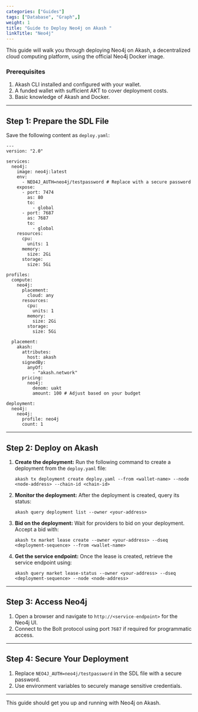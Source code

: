 ```yaml
---
categories: ["Guides"]
tags: ["Database", "Graph",]
weight: 1
title: "Guide to Deploy Neo4j on Akash "
linkTitle: "Neo4j"
---
```




This guide will walk you through deploying Neo4j on Akash, a decentralized cloud computing platform, using the official Neo4j Docker image.

### **Prerequisites**
1. Akash CLI installed and configured with your wallet.
2. A funded wallet with sufficient AKT to cover deployment costs.
3. Basic knowledge of Akash and Docker.

---

## **Step 1: Prepare the SDL File**

Save the following content as `deploy.yaml`:

```
---
version: "2.0"

services:
  neo4j:
    image: neo4j:latest
    env:
      - NEO4J_AUTH=neo4j/testpassword # Replace with a secure password
    expose:
      - port: 7474
        as: 80
        to:
          - global
      - port: 7687
        as: 7687
        to:
          - global
    resources:
      cpu:
        units: 1
      memory:
        size: 2Gi
      storage:
        size: 5Gi

profiles:
  compute:
    neo4j:
      placement:
        cloud: any
      resources:
        cpu:
          units: 1
        memory:
          size: 2Gi
        storage:
          size: 5Gi

  placement:
    akash:
      attributes:
        host: akash
      signedBy:
        anyOf:
          - "akash.network"
      pricing:
        neo4j:
          denom: uakt
          amount: 100 # Adjust based on your budget

deployment:
  neo4j:
    neo4j:
      profile: neo4j
      count: 1
```

---

## **Step 2: Deploy on Akash**

1. **Create the deployment:**
   Run the following command to create a deployment from the `deploy.yaml` file:
   ```
   akash tx deployment create deploy.yaml --from <wallet-name> --node <node-address> --chain-id <chain-id>
   ```

2. **Monitor the deployment:**
   After the deployment is created, query its status:
   ```
   akash query deployment list --owner <your-address>
   ```

3. **Bid on the deployment:**
   Wait for providers to bid on your deployment. Accept a bid with:
   ```
   akash tx market lease create --owner <your-address> --dseq <deployment-sequence> --from <wallet-name>
   ```

4. **Get the service endpoint:**
   Once the lease is created, retrieve the service endpoint using:
   ```
   akash query market lease-status --owner <your-address> --dseq <deployment-sequence> --node <node-address>
   ```

---

## **Step 3: Access Neo4j**

1. Open a browser and navigate to `http://<service-endpoint>` for the Neo4j UI.
2. Connect to the Bolt protocol using port `7687` if required for programmatic access.

---

## **Step 4: Secure Your Deployment**

1. Replace `NEO4J_AUTH=neo4j/testpassword` in the SDL file with a secure password.
2. Use environment variables to securely manage sensitive credentials.

---

This guide should get you up and running with Neo4j on Akash. 